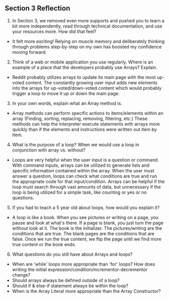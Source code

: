 ## Section 3 Reflection

1. In Section 3, we removed even more supports and pushed you to learn a bit more independently, read through technical documentation, and use your resources more. How did that feel?

* It felt more exciting! Relying on muscle memory and deliberately thinking through problems step-by-step on my own has boosted my confidence moving forward.

2. Think of a web or mobile application you use regularly. Where is an example of a place that the developers probably use Arrays? Explain.

* Reddit probably utilizes arrays to update its main page with the most up-voted content. The constantly growing user input adds new elements into the arrays for up-voted/down-voted content which would probably trigger a loop to move it up or down the main page.

3. In your own words, explain what an Array method is.

* Array methods can perform specific actions to items/elements within an array (Finding, sorting, replacing, removing, filtering, etc.) These methods can help the interpreter execute statements with arrays more quickly than if the elements and instructions were written out item by item.

4. What is the purpose of a loop? When we would use a loop in conjunction with array vs. without?

* Loops are very helpful when the user input is a question or command. With command inputs, arrays can be utilized to generate lists and specific information contained within the array. When the user must answer a question, loops can check what conditions are true and run the appropriate code for that input/condition. Arrays can be helpful if the loop must search through vast amounts of data, but unnecessary if the loop is being utilized for a simple task, like counting or yes or no questions.

5. If you had to teach a 5 year old about loops, how would you explain it?

* A loop is like a book. When you see pictures or writing on a page, you pause and look at what's there. If a page is blank, you just turn the page without look at it. The book is the initializer. The pictures/writing are the conditions that are true. The blank pages are the conditions that are false. Once we run the true content, we flip the page until we find more true content or the book ends.

6. What questions do you still have about Arrays and loops?

* When are 'while' loops more appropriate than 'for' loops? How does writing the initial expression/condition/incrementor-decrementor change?
* Should arrays always be defined outside of a loop?
* Should if & else-if statement always be within the loop?
* When is the Array Literal more appropriate than the Array Constructor?
